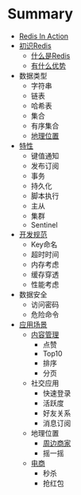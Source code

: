 # Summary

* [Redis In Action](README.md)
* [初识Redis](ru-men.md)
  * [什么是Redis](ru-men/shi-yao-shi-redis.md)
  * [有什么优势](ru-men/redisyou-shi-yao-you-shi.md)
* 数据类型
  * 字符串
  * 链表
  * 哈希表
  * 集合
  * 有序集合
  * [地理位置](di-li-wei-zhi.md)
* [特性](te-xing.md)
  * 键值通知
  * 发布订阅
  * 事务
  * 持久化
  * 脚本执行
  * 主从
  * 集群
  * Sentinel
* [开发规范](kai-fa-gui-fan.md)
  * Key命名
  * 超时时间
  * 内存考虑
  * 缓存穿透
  * 性能考虑
* 数据安全
  * 访问密码
  * 危险命令
* [应用场景](ying-yong-chang-jing.md)
  * [内容管理](nei-rong-guan-li.md)
    * 点赞
    * Top10
    * 排序
    * 分页
  * 社交应用
    * 快速登录
    * 活跃度
    * 好友关系
    * 消息订阅
  * 地理位置
    * [周边商家](sheng-huo-fu-wu.md)
    * 摇一摇
  * [电商](dian-shang.md)
    * 秒杀
    * 抢红包

